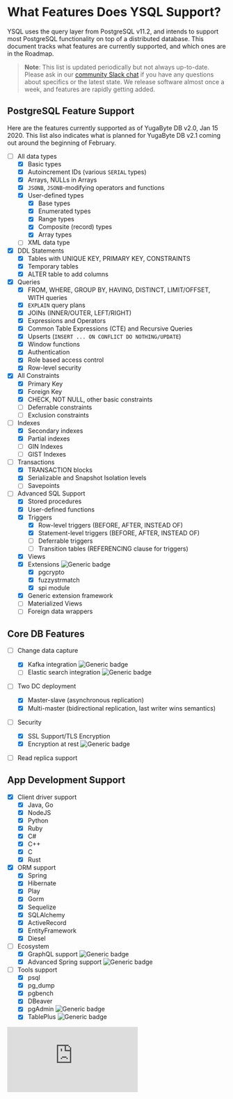 # What Features Does YSQL Support?

YSQL uses the query layer from PostgreSQL v11.2, and intends to support most PostgreSQL functionality on top of a distributed database. This document tracks what features are currently supported, and which ones are in the Roadmap.

> **Note**: This list is updated periodically but not always up-to-date. Please ask in our [community Slack chat](https://www.yugabyte.com/slack) if you have any questions about specifics or the latest state. We release software almost once a week, and features are rapidly getting added.

## PostgreSQL Feature Support

Here are the features currently supported as of YugaByte DB v2.0, Jan 15 2020. This list also indicates what is planned for YugaByte DB v2.1 coming out around the beginning of February.

- [ ] All data types
    - [x] Basic types
    - [x] Autoincrement IDs (various `SERIAL` types)
    - [x] Arrays, NULLs in Arrays
    - [x] `JSONB`, `JSONB`-modifying operators and functions
    - [x] User-defined types
        - [x] Base types
        - [x] Enumerated types
        - [x] Range types
        - [x] Composite (record) types
        - [x] Array types
    - [ ] XML data type
- [x] DDL Statements
    - [x] Tables with UNIQUE KEY, PRIMARY KEY, CONSTRAINTS
    - [x] Temporary tables
    - [x] ALTER table to add columns
- [x] Queries
    - [x] FROM, WHERE, GROUP BY, HAVING, DISTINCT, LIMIT/OFFSET, WITH queries
    - [x] `EXPLAIN` query plans
    - [x] JOINs (INNER/OUTER, LEFT/RIGHT)
    - [x] Expressions and Operators
    - [x] Common Table Expressions (CTE) and Recursive Queries
    - [x] Upserts (`INSERT ... ON CONFLICT DO NOTHING/UPDATE`)
    - [x] Window functions
    - [x] Authentication
    - [x] Role based access control
    - [x] Row-level security
- [x] All Constraints
    - [x] Primary Key
    - [x] Foreign Key
    - [x] CHECK, NOT NULL, other basic constraints
    - [ ] Deferrable constraints
    - [ ] Exclusion constraints
- [ ] Indexes
    - [x] Secondary indexes
    - [x] Partial indexes
    - [ ] GIN Indexes
    - [ ] GIST Indexes
- [ ] Transactions
    - [x] TRANSACTION blocks
    - [x] Serializable and Snapshot Isolation levels
    - [ ] Savepoints
- [ ] Advanced SQL Support
    - [x] Stored procedures
    - [x] User-defined functions
    - [x] Triggers
        - [x] Row-level triggers (BEFORE, AFTER, INSTEAD OF)
        - [x] Statement-level triggers (BEFORE, AFTER, INSTEAD OF)
        - [ ] Deferrable triggers
        - [ ] Transition tables (REFERENCING clause for triggers)
    - [x] Views
    - [x] Extensions ![Generic badge](https://img.shields.io/badge/Status-BETA-blue.svg)
        - [x] pgcrypto
        - [x] fuzzystrmatch
        - [x] spi module
    - [x] Generic extension framework
    - [ ] Materialized Views
    - [ ] Foreign data wrappers

## Core DB Features

- [ ] Change data capture
    - [x] Kafka integration ![Generic badge](https://img.shields.io/badge/Status-BETA-blue.svg)
    - [ ] Elastic search integration ![Generic badge](https://img.shields.io/badge/Target-v2.2-green.svg)
- [ ] Two DC deployment
    - [x] Master-slave (asynchronous replication)
    - [x] Multi-master (bidirectional replication, last writer wins semantics)
- [ ] Security
    - [x] SSL Support/TLS Encryption 
    - [x] Encryption at rest ![Generic badge](https://img.shields.io/badge/Target-v2.1-green.svg)
- [ ] Read replica support


## App Development Support

- [x] Client driver support
    - [x] Java, Go
    - [x] NodeJS
    - [x] Python
    - [x] Ruby
    - [x] C#
    - [x] C++
    - [x] C
    - [x] Rust
- [x] ORM support
    - [x] Spring
    - [x] Hibernate
    - [x] Play
    - [x] Gorm
    - [x] Sequelize
    - [x] SQLAlchemy
    - [x] ActiveRecord
    - [x] EntityFramework
    - [x] Diesel
- [ ] Ecosystem
    - [x] GraphQL support ![Generic badge](https://img.shields.io/badge/Status-BETA-blue.svg)
    - [x] Advanced Spring support ![Generic badge](https://img.shields.io/badge/Status-BETA-blue.svg)
- [ ] Tools support
    - [x] psql
    - [x] pg_dump
    - [x] pgbench
    - [x] DBeaver
    - [x] pgAdmin ![Generic badge](https://img.shields.io/badge/Status-BETA-blue.svg)
    - [x] TablePlus ![Generic badge](https://img.shields.io/badge/Status-BETA-blue.svg)

[![Analytics](https://yugabyte.appspot.com/UA-104956980-4/architecture/YSQL-Features-Supported.md?pixel&useReferer)](https://github.com/YugaByte/ga-beacon)
